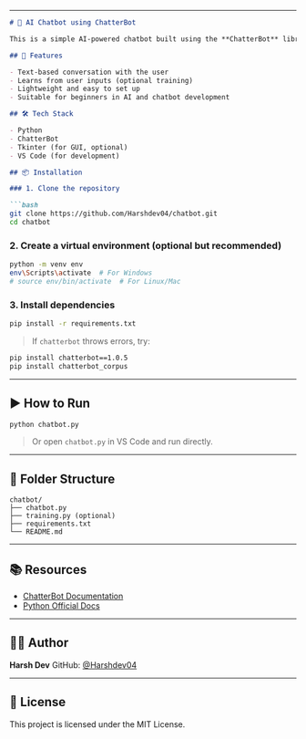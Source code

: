 

---

````markdown
# 💬 AI Chatbot using ChatterBot

This is a simple AI-powered chatbot built using the **ChatterBot** library in Python. It is capable of learning and responding to user inputs using machine learning algorithms.

## 🚀 Features

- Text-based conversation with the user
- Learns from user inputs (optional training)
- Lightweight and easy to set up
- Suitable for beginners in AI and chatbot development

## 🛠️ Tech Stack

- Python
- ChatterBot
- Tkinter (for GUI, optional)
- VS Code (for development)

## 📦 Installation

### 1. Clone the repository

```bash
git clone https://github.com/Harshdev04/chatbot.git
cd chatbot
````

### 2. Create a virtual environment (optional but recommended)

```bash
python -m venv env
env\Scripts\activate  # For Windows
# source env/bin/activate  # For Linux/Mac
```

### 3. Install dependencies

```bash
pip install -r requirements.txt
```

> If `chatterbot` throws errors, try:

```bash
pip install chatterbot==1.0.5
pip install chatterbot_corpus
```

---

## ▶️ How to Run

```bash
python chatbot.py
```

> Or open `chatbot.py` in VS Code and run directly.

---

## 📁 Folder Structure

```
chatbot/
├── chatbot.py
├── training.py (optional)
├── requirements.txt
└── README.md
```

---



## 📚 Resources

* [ChatterBot Documentation](https://chatterbot.readthedocs.io/)
* [Python Official Docs](https://docs.python.org/3/)

---

## 👨‍💻 Author

**Harsh Dev**
GitHub: [@Harshdev04](https://github.com/Harshdev04)

---

## 📄 License

This project is licensed under the MIT License.

```


